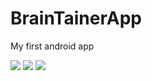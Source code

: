 # BrainTainerApp
My first android app

![](http://i.imgur.com/hnmeCAU.png)
![](http://i.imgur.com/VmzYOEj.png)
![](http://i.imgur.com/4acxazL.png)
